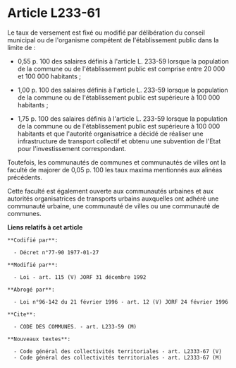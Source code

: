 # Article L233-61

Le taux de versement est fixé ou modifié par délibération du conseil municipal ou de l'organisme compétent de l'établissement
public dans la limite de :

- 0,55 p. 100 des salaires définis à l'article L. 233-59 lorsque la population de la commune ou de l'établissement public est
comprise entre 20 000 et 100 000 habitants ;

- 1,00 p. 100 des salaires définis à l'article L. 233-59 lorsque la population de la commune ou de l'établissement public est
supérieure à 100 000 habitants ;

- 1,75 p. 100 des salaires définis à l'article L. 233-59 lorsque la population de la commune ou de l'établissement public est
supérieure à 100 000 habitants et que l'autorité organisatrice a décidé de réaliser une infrastructure de transport collectif
et obtenu une subvention de l'Etat pour l'investissement correspondant.

Toutefois, les communautés de communes et communautés de villes ont la faculté de majorer de 0,05 p. 100 les taux maxima
mentionnés aux alinéas précédents.

Cette faculté est également ouverte aux communautés urbaines et aux autorités organisatrices de transports urbains auxquelles
ont adhéré une communauté urbaine, une communauté de villes ou une communauté de communes.

**Liens relatifs à cet article**

	**Codifié par**:

	  - Décret n°77-90 1977-01-27

	**Modifié par**:

	  - Loi - art. 115 (V) JORF 31 décembre 1992

	**Abrogé par**:

	  - Loi n°96-142 du 21 février 1996 - art. 12 (V) JORF 24 février 1996

	**Cite**:

	  - CODE DES COMMUNES. - art. L233-59 (M)

	**Nouveaux textes**:

	  - Code général des collectivités territoriales - art. L2333-67 (V)
	  - Code général des collectivités territoriales - art. L2333-67 (M)
